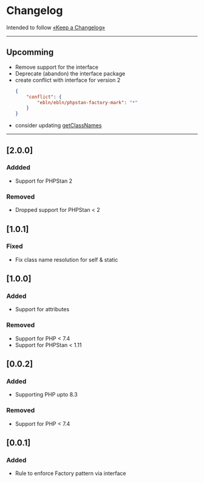 Changelog
=========

Intended to follow [«Keep a Changelog»](https://keepachangelog.com/en/)

----

## Upcomming

- Remove support for the interface
- Deprecate (abandon) the interface package
- create conflict with interface for version 2
	```json
	{
		"conflict": {
			"ebln/ebln/phpstan-factory-mark": "*"
		}
	}
	```
 - consider updating [getClassNames](https://github.com/phpstan/phpstan-src/blob/e6d9f0c3ec251ea6fad604d3f97e02bedb4d7f42/src/Rules/Classes/InstantiationRule.php#L235)

----

## [2.0.0]

### Addded
- Support for PHPStan 2
### Removed
- Dropped support for PHPStan < 2

## [1.0.1]

### Fixed
- Fix class name resolution for self & static

## [1.0.0]

### Added
- Support for attributes

### Removed
* Support for PHP < 7.4
* Support for PHPStan < 1.11

## [0.0.2]

### Added

- Supporting PHP upto 8.3

### Removed

- Support for PHP < 7.4

## [0.0.1]

### Added

- Rule to enforce Factory pattern via interface
